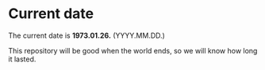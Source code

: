 # Current date

The current date is **1973.01.26.** (YYYY.MM.DD.)

This repository will be good when the world ends, so we will know how long it lasted.